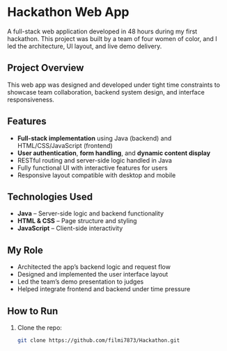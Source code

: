 # Hackathon Web App

A full-stack web application developed in 48 hours during my first hackathon. This project was built by a team of four women of color, and I led the architecture, UI layout, and live demo delivery.

## Project Overview

This web app was designed and developed under tight time constraints to showcase team collaboration, backend system design, and interface responsiveness.

## Features
- **Full-stack implementation** using Java (backend) and HTML/CSS/JavaScript (frontend)
- **User authentication**, **form handling**, and **dynamic content display**
- RESTful routing and server-side logic handled in Java
- Fully functional UI with interactive features for users
- Responsive layout compatible with desktop and mobile

## Technologies Used
- **Java** – Server-side logic and backend functionality
- **HTML & CSS** – Page structure and styling
- **JavaScript** – Client-side interactivity

## My Role
- Architected the app’s backend logic and request flow
- Designed and implemented the user interface layout
- Led the team’s demo presentation to judges
- Helped integrate frontend and backend under time pressure

## How to Run
1. Clone the repo:
   ```bash
   git clone https://github.com/filmi7873/Hackathon.git

